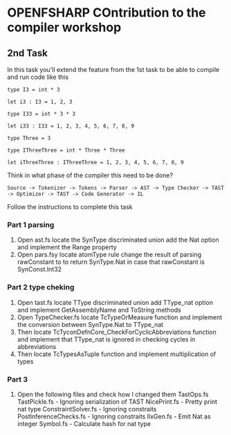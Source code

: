 # OPENFSHARP COntribution to the compiler workshop

## 2nd Task

In this task you'll extend the feature from the 1st task to be able to compile and run code like this
```
type I3 = int * 3

let i3 : I3 = 1, 2, 3

type I33 = int * 3 * 3

let i33 : I33 = 1, 2, 3, 4, 5, 6, 7, 8, 9

type Three = 3

type IThreeThree = int * Three * Three

let iThreeThree : IThreeThree = 1, 2, 3, 4, 5, 6, 7, 8, 9
```

Think in what phase of the compiler this need to be done?
```
Source -> Tokenizer -> Tokens -> Parser -> AST -> Type Checker -> TAST -> Optimizer -> TAST -> Code Generator -> IL
```

Follow the instructions to complete this task

### Part 1 parsing

1. Open ast.fs locate the SynType discriminated union add the Nat option and implement the Range property
2. Open pars.fsy locate atomType rule change the result of parsing rawConstant to to return SynType.Nat in case that rawConstant is SynConst.Int32

### Part 2 type cheking

1. Open tast.fs locate TType discriminated union add TType_nat option and implement GetAssemblyName and ToString methods
2. Open TypeChecker.fs locate TcTypeOrMeasure function and implement the conversion between SynType.Nat to TType_nat
3. Then locate TcTyconDefnCore_CheckForCyclicAbbreviations function and implement that TType_nat is ignored in checking cycles in abbreviations
4. Then locate TcTypesAsTuple function and implement multiplication of types

### Part 3

1. Open the following files and check how I changed them
TastOps.fs
TastPickle.fs - Ignoring serialization of TAST 
NicePrint.fs - Pretty print nat type
ConstraintSolver.fs - Ignoring constraits
PostInferenceChecks.fs - Ignoring constraits
IlxGen.fs - Emit Nat as integer
Symbol.fs - Calculate hash for nat type
